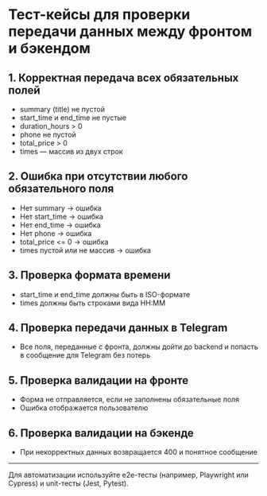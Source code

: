 # Тест-кейсы для проверки передачи данных между фронтом и бэкендом

## 1. Корректная передача всех обязательных полей
- summary (title) не пустой
- start_time и end_time не пустые
- duration_hours > 0
- phone не пустой
- total_price > 0
- times — массив из двух строк

## 2. Ошибка при отсутствии любого обязательного поля
- Нет summary → ошибка
- Нет start_time → ошибка
- Нет end_time → ошибка
- Нет phone → ошибка
- total_price <= 0 → ошибка
- times пустой или не массив → ошибка

## 3. Проверка формата времени
- start_time и end_time должны быть в ISO-формате
- times должны быть строками вида HH:MM

## 4. Проверка передачи данных в Telegram
- Все поля, переданные с фронта, должны дойти до backend и попасть в сообщение для Telegram без потерь

## 5. Проверка валидации на фронте
- Форма не отправляется, если не заполнены обязательные поля
- Ошибка отображается пользователю

## 6. Проверка валидации на бэкенде
- При некорректных данных возвращается 400 и понятное сообщение

---

Для автоматизации используйте e2e-тесты (например, Playwright или Cypress) и unit-тесты (Jest, Pytest).
